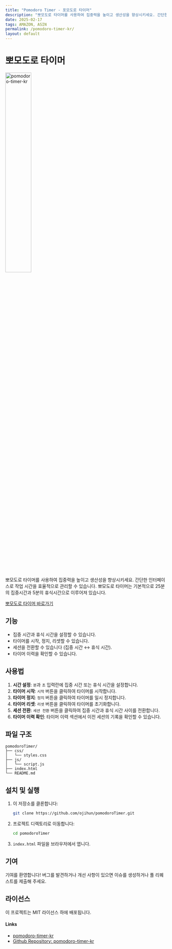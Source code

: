 ```yaml
---
title: "Pomodoro Timer - 포모도로 타이머"
description: "뽀모도로 타이머를 사용하여 집중력을 높이고 생산성을 향상시키세요. 간단한 인터페이스로 작업 시간을 효율적으로 관리할 수 있습니다. 뽀모도로 타이머는 기본적으로 25분의 집중시간과 5분의 휴식시간으로 이루어져 있습니다."
date: 2025-02-17
tags: AMAZON, ASIN
permalink: /pomodoro-timer-kr/
layout: default
---
```


# 뽀모도로 타이머

<img src="{{site.assets}}{{ page.permalink }}thumnail.png" alt="pomodoro-timer-kr" width="40%">

뽀모도로 타이머를 사용하여 집중력을 높이고 생산성을 향상시키세요. 간단한 인터페이스로 작업 시간을 효율적으로 관리할 수 있습니다.
뽀모도로 타이머는 기본적으로 25분의 집중시간과 5분의 휴식시간으로 이루어져 있습니다.

[뽀모도로 타이머 바로가기](https://saramjh.github.io/pomodorotimerKR/)

## 기능

- 집중 시간과 휴식 시간을 설정할 수 있습니다.
- 타이머를 시작, 정지, 리셋할 수 있습니다.
- 세션을 전환할 수 있습니다 (집중 시간 ↔ 휴식 시간).
- 타이머 이력을 확인할 수 있습니다.

## 사용법

1. **시간 설정**: `분`과 `초` 입력란에 집중 시간 또는 휴식 시간을 설정합니다.
2. **타이머 시작**: `시작` 버튼을 클릭하여 타이머를 시작합니다.
3. **타이머 정지**: `정지` 버튼을 클릭하여 타이머를 일시 정지합니다.
4. **타이머 리셋**: `리셋` 버튼을 클릭하여 타이머를 초기화합니다.
5. **세션 전환**: `세션 전환` 버튼을 클릭하여 집중 시간과 휴식 시간 사이를 전환합니다.
6. **타이머 이력 확인**: 타이머 이력 섹션에서 이전 세션의 기록을 확인할 수 있습니다.

## 파일 구조

```
pomodoroTimer/
├── css/
│   └── styles.css
├── js/
│   └── script.js
├── index.html
└── README.md
```

## 설치 및 실행

1. 이 저장소를 클론합니다:
   ```bash
   git clone https://github.com/ojihun/pomodoroTimer.git
   ```
2. 프로젝트 디렉토리로 이동합니다:
   ```bash
   cd pomodoroTimer
   ```
3. `index.html` 파일을 브라우저에서 엽니다.

## 기여

기여를 환영합니다! 버그를 발견하거나 개선 사항이 있으면 이슈를 생성하거나 풀 리퀘스트를 제출해 주세요.

## 라이선스

이 프로젝트는 MIT 라이선스 하에 배포됩니다.

#### Links

- [pomodoro-timer-kr](https://saramjh.github.io/pomodorotimerKR/)
- [Github Repository: pomodoro-timer-kr](https://github.com/saramjh/pomodorotimerKR/tree/main)
